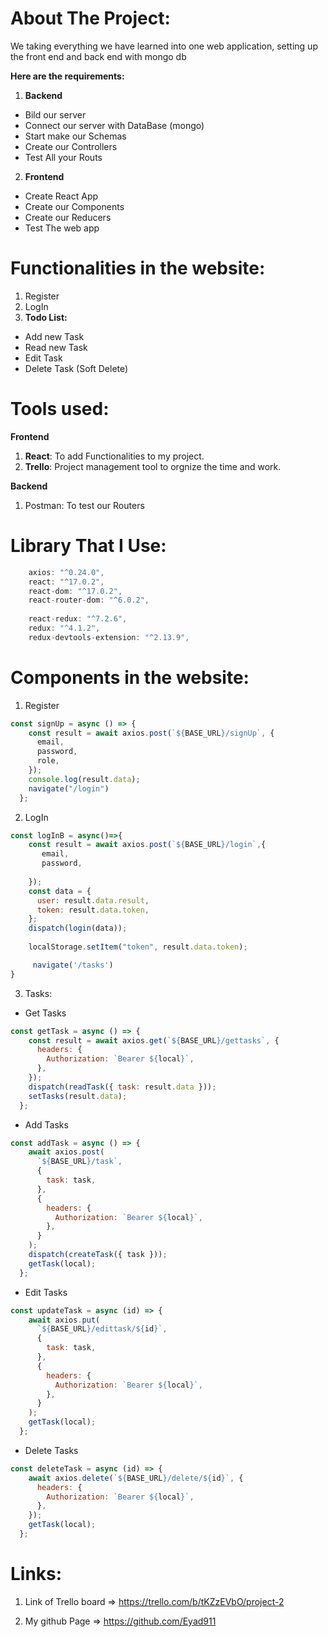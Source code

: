 

# About The Project:

 We taking everything we have learned into one web application, setting up the front end and back end with mongo db 

 **Here are the requirements:**
1. **Backend**
 - Bild our server
 - Connect our server with DataBase (mongo)
 - Start make our Schemas
 - Create our Controllers
 - Test All your Routs
 2. **Frontend**
 - Create React App
 - Create our Components
 - Create our Reducers
 - Test The web app
 


# Functionalities in the website:

1. Register 
2. LogIn
3. **Todo List:**
- Add new Task
- Read new Task
- Edit Task
- Delete Task (Soft Delete)


# Tools used:
**Frontend**
1. **React**: To add Functionalities to my project.
2. **Trello**: Project management tool to orgnize the time 
and work.

**Backend**
1. Postman: To test our Routers



# Library That I Use:

```js
    axios: "^0.24.0",
    react: "^17.0.2",
    react-dom: "^17.0.2",
    react-router-dom: "^6.0.2",
    
    react-redux: "^7.2.6",
    redux: "^4.1.2",
    redux-devtools-extension: "^2.13.9",

```


# Components in the website:

1. Register 
```js
const signUp = async () => {
    const result = await axios.post(`${BASE_URL}/signUp`, {
      email,
      password,
      role,
    });
    console.log(result.data);
    navigate("/login")
  };
```
2. LogIn
```js
const logInB = async()=>{
    const result = await axios.post(`${BASE_URL}/login`,{
       email,
       password,
    
    });
    const data = {
      user: result.data.result,
      token: result.data.token,
    };
    dispatch(login(data));
    
    localStorage.setItem("token", result.data.token);

     navigate('/tasks')
}
```
3. Tasks:

- Get Tasks
```js
const getTask = async () => {
    const result = await axios.get(`${BASE_URL}/gettasks`, {
      headers: {
        Authorization: `Bearer ${local}`,
      },
    });
    dispatch(readTask({ task: result.data }));
    setTasks(result.data);
  };
```
- Add Tasks
```js
const addTask = async () => {
    await axios.post(
      `${BASE_URL}/task`,
      {
        task: task,
      },
      {
        headers: {
          Authorization: `Bearer ${local}`,
        },
      }
    );
    dispatch(createTask({ task }));
    getTask(local);
  };
```
- Edit Tasks
```js
const updateTask = async (id) => {
    await axios.put(
      `${BASE_URL}/edittask/${id}`,
      {
        task: task,
      },
      {
        headers: {
          Authorization: `Bearer ${local}`,
        },
      }
    );
    getTask(local);
  };
```
- Delete Tasks
```js
const deleteTask = async (id) => {
    await axios.delete(`${BASE_URL}/delete/${id}`, {
      headers: {
        Authorization: `Bearer ${local}`,
      },
    });
    getTask(local);
  };
```




# Links:

1. Link of Trello board => https://trello.com/b/tKZzEVbO/project-2

2. My github Page => https://github.com/Eyad911





